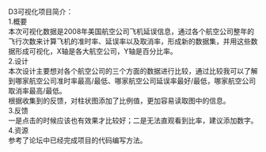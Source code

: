 D3可视化项目简介：\
1.概要\
本次可视化数据是2008年美国航空公司飞机延误信息，通过各个航空公司整年的飞行次数来计算飞机的准时率、延误率以及取消率，形成新的数据集，并用这些数据形成可视化，X轴是各大航空公司，Y轴是百分比率。\
2.设计\
本次设计主要想对各个航空公司的三个方面的数据进行比较，通过比较我可以了解到哪家航空公司准时率最高/最低、哪家航空公司延误率最好/最低，哪家航空公司取消率最高/最低。\
根据收集到的反馈，对柱状图添加了比例值，更加容易读取图中的信息。\
3.反馈\
一是点击的时候应该也有效果才比较好；二是无法直观看到比率，建议添加数字。\
4.资源\
参考了论坛中已经完成项目的代码编写方法。
